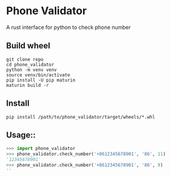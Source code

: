 # Phone Validator
A rust interface for python to check phone number

## Build wheel
```
git clone repo
cd phone_validator
python -m venv venv
source venv/bin/activate
pip install -U pip maturin
maturin build -r
```

## Install
```
pip install /path/to/phone_validator/target/wheels/*.whl
```

## Usage::
```py
>>> import phone_validator
>>> phone_validator.check_number('+8612345678901', '86', 11)
'12345678901'
>>> phone_validator.check_number('+8612345678901', '86', 9)
''
```
